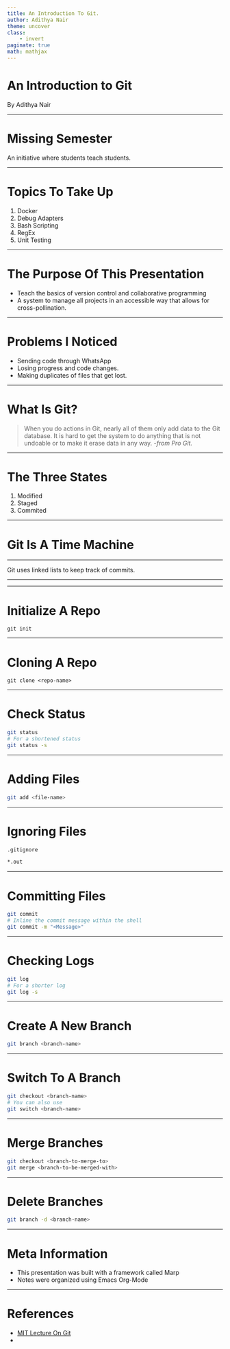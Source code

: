 ```yaml
---
title: An Introduction To Git.
author: Adithya Nair
theme: uncover 
class:
    - invert
paginate: true
math: mathjax
---
```


# An Introduction to Git

By Adithya Nair

---
# Missing Semester
An initiative where students teach students.

---
# Topics To Take Up
1. Docker
2. Debug Adapters
3. Bash Scripting
4. RegEx
5. Unit Testing

---
# The Purpose Of This Presentation
- Teach the basics of version control and collaborative programming
- A system to manage all projects in an accessible way that allows for cross-pollination.

---
# Problems I Noticed
- Sending code through WhatsApp
- Losing progress and code changes.
- Making duplicates of files that get lost.
---
# What Is Git? 
> When you do actions in Git, nearly all of them only add data to the Git database. It is hard to get the system to do anything that is not undoable or to make it erase data in any way.
> -_from Pro Git._

---
# The Three States
1. Modified
2. Staged
3. Commited

---
# Git Is A Time Machine

---
Git uses linked lists to keep track of commits.

---


---
# Initialize A Repo
```shell
git init
```
---
# Cloning A Repo
```shell
git clone <repo-name>
```

---
# Check Status
```sh 
git status
# For a shortened status
git status -s 
```

---
# Adding Files
```sh 
git add <file-name>
```
---
# Ignoring Files
```sh 
.gitignore

*.out
```

---
# Committing Files
```sh 
git commit
# Inline the commit message within the shell
git commit -m "<Message>"
```

---
# Checking Logs
```sh 
git log 
# For a shorter log
git log -s
```
---
# Create A New Branch
```sh 
git branch <branch-name>
```
---
# Switch To A Branch
```sh 
git checkout <branch-name>
# You can also use
git switch <branch-name>
```
---
# Merge Branches
```sh 
git checkout <branch-to-merge-to>
git merge <branch-to-be-merged-with>
```
---
# Delete Branches
```sh 
git branch -d <branch-name>
```
---
# Meta Information
- This presentation was built with a framework called Marp
- Notes were organized using Emacs Org-Mode
---
# References
- [MIT Lecture On Git](https://www.youtube.com/watch?v=2sjqTHE0zok)
- 

